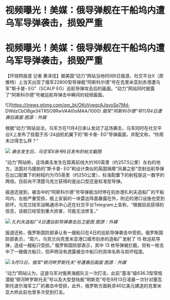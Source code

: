 # 视频曝光！美媒：俄导弹舰在干船坞内遭乌军导弹袭击，损毁严重

# 视频曝光！美媒：俄导弹舰在干船坞内遭乌军导弹袭击，损毁严重

【环球网报道 记者
黄泽佳】据美国“动力”网站当地时间6日报道，社交平台X（原推特）上当天出现了俄军22800型导弹舰“阿斯科尔德”号在克里米亚刻赤港遭乌军“斯卡普-
EG”（SCALP EG）巡航导弹攻击后的画面。“动力”网站同时披露了“阿斯科尔德”号被巡航导弹击中瞬间的视频画面。

![](https://inews.gtimg.com/om_bt/OKoVvegcAJgvoSe7Md-
DWdzCbOBge34TR5O9RwVAAI0oMAA/1000) _俄军“阿斯科尔德”号11月4日遭袭后画面 图源：外媒_

根据“动力”网站说法，乌军方在11月4日承认发动了这场袭击，乌军同时在社交平台X上发布了挂载于苏-24战机机翼下的“斯卡普-
EG”导弹画面，并配文称，“你周末过得怎么样？”

![](https://inews.gtimg.com/om_bt/OtZmj1xhBWXN0Ger6iReleIdFVxu1zKN4O2VwOllkQGi0AA/1000)
_袭击发生后，乌空军X账号6日发布的帖文截图_

“动力”网站称，这场袭击发生在距离前线大约160英里（约257.5公里）左右的地方。法国对乌援助的“斯卡普-
EG”和设计类似的英国捐赠“风暴之影”空射巡航导弹在出口配置下的射程约为155英里（约250公里），标准配置下的射程是这一数字的两倍。目前尚不清楚乌克兰获得的是出口型还是标准型导弹。

报道还提到，被击中的“阿斯科尔德”号导弹舰当时停在刻赤港扎利夫造船厂的干船坞内，左舷严重受损，舰上安装的一块雷达阵面暴露在外，附近的港口设施也受到损坏。乌克兰陆军战略通讯中心还在社交平台Telegram上宣称，“根据目前获得的信息，该舰已经受到重大损害，可能无法修复。”

![](https://inews.gtimg.com/om_bt/ON__N_hZU_hqm_Bfw4kJozcrEZJpotnlhkkFaWtLmnLnwAA/1000)
_扎利夫造船厂4日遭巡航导弹袭击后卫星图 图源：外媒_

报道还称，俄罗斯国防部承认有一艘船只在4日的巡航导弹袭击中受损。俄罗斯国防部表示，“周六，乌克兰向克里米亚港口城市刻赤的造船厂发射了 15
枚巡航导弹，造成一艘船只受损。” 俄罗斯国防部表示，其中 13 枚导弹被拦截，但有一枚击中了一艘俄方船只，但声明没有透露被击中船只的具体名称与损坏程度。

![](https://inews.gtimg.com/om_bt/OL7Ev7cvVes70c3LLc0AmjhJwFqJfqpkRGblut9Mx7bA8AA/1000)
_9月13日，俄军“顿河畔罗斯托夫”号遭袭后画面 图源：外媒_

“动力”网站认为，这是乌军对俄黑海舰队又一次打击，此前“基洛”级636.3型常规潜艇“顿河畔罗斯托夫”号以及大型登陆舰“明斯克”号在9月13日凌晨一次针对塞瓦斯托波尔海军工厂的袭击中受损，此外，俄罗斯方面耗资40亿美元建造的克里米亚大桥此前也曾多次受到打击。

